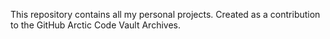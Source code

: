 This repository contains all my personal projects. Created as a contribution to the GitHub Arctic Code Vault Archives.
